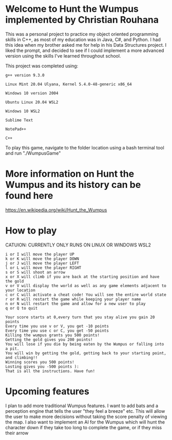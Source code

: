 # Welcome to Hunt the Wumpus implemented by Christian Rouhana

This was a personal project to practice my object oriented programming skills in C++, as most 
of my education was in Java, C#, and Python. I had this idea when my brother asked me for help
in his Data Structures project. I liked the prompt, and decided to see if I could implement 
a more  advanced  version using the skills I've learned throughout school.

This project was completed using:

	g++ version 9.3.0
	
	Linux Mint 20.04 Ulyana, Kernel 5.4.0-48-generic x86_64
	
	Windows 10 version 2004
	
	Ubuntu Linux 20.04 WSL2
	
	Windows 10 WSL2
	
	Sublime Text
	
	NotePad++
	
	C++

To play this game, navigate to the folder location using a bash terminal tool and run  "./WumpusGame"


# More information on Hunt the Wumpus and its history can be found here

https://en.wikipedia.org/wiki/Hunt_the_Wumpus

# How to play

CATUION: CURRENTLY ONLY RUNS ON LINUX OR WINDOWS WSL2

	i or I will move the player UP    
	k or K will move the player DOWN    
	j or J will move the player LEFT    
	l or L will move the player RIGHT    
	s or S will shoot an arrow    
	x or X will climb if you are back at the starting position and have the gold    
	v or V will display the world as well as any game elements adjacent to your location    
	c or C will activate a cheat code! You will see the entire world state    
	r or R will restart the game while keeping your player name    
	n or N will restart the game and allow for a new user to play    
	q or Q to quit    

	Your score starts at 0,every turn that you stay alive you gain 20 points     
	Every time you use v or V, you get -10 points    
	Every time you use c or C, you get -50 points    
	Killing the wumpus grants you 500 points!    
	Getting the gold gives you 200 points!    
	You will lose if you die by being eaten by the Wumpus or falling into a pit.    
	You will win by getting the gold, getting back to your starting point, and climbing!!    
	Winning scores you 500 points!    
	Losting gives you -500 points ):    
	That is all the instructions. Have fun!  

# Upcoming features

I plan to add more traditional Wumpus features. I want to add bats and a perception engine that tells the user "they feel a breeze" etc. This will allow the user to make more decisions without taking the score penalty of viewing the map. I also want to implement an AI for the Wumpus which will hunt the character down if they take too long to complete the game, or if they miss their arrow
